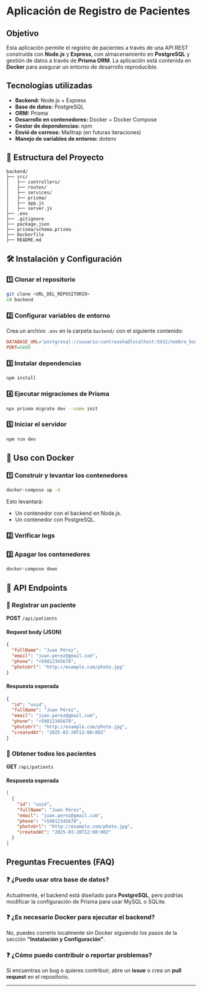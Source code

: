 # Aplicación de Registro de Pacientes

## Objetivo
Esta aplicación permite el registro de pacientes a través de una API REST construida con **Node.js** y **Express**, con almacenamiento en **PostgreSQL** y gestión de datos a través de **Prisma ORM**. La aplicación está contenida en **Docker** para asegurar un entorno de desarrollo reproducible.

## Tecnologías utilizadas
- **Backend:** Node.js + Express
- **Base de datos:** PostgreSQL
- **ORM:** Prisma
- **Desarrollo en contenedores:** Docker + Docker Compose
- **Gestor de dependencias:** npm
- **Envió de correos:** Mailtrap (en futuras iteraciones)
- **Manejo de variables de entorno:** dotenv

## 📂 Estructura del Proyecto
```
backend/
├── src/
│   ├── controllers/
│   ├── routes/
│   ├── services/
│   ├── prisma/
│   ├── app.js
│   ├── server.js
├── .env
├── .gitignore
├── package.json
├── prisma/schema.prisma
├── Dockerfile
├── README.md
```

## 🛠️ Instalación y Configuración
### 1️⃣ Clonar el repositorio
```sh
git clone <URL_DEL_REPOSITORIO>
cd backend
```

### 2️⃣ Configurar variables de entorno
Crea un archivo `.env` en la carpeta `backend/` con el siguiente contenido:
```ini
DATABASE_URL="postgresql://usuario:contraseña@localhost:5432/nombre_basedatos"
PORT=5000
```

### 3️⃣ Instalar dependencias
```sh
npm install
```

### 4️⃣ Ejecutar migraciones de Prisma
```sh
npx prisma migrate dev --name init
```

### 5️⃣ Iniciar el servidor
```sh
npm run dev
```

## 🐳 Uso con Docker
### 1️⃣ Construir y levantar los contenedores
```sh
docker-compose up -d
```
Esto levantará:
- Un contenedor con el backend en Node.js.
- Un contenedor con PostgreSQL.

### 2️⃣ Verificar logs


### 3️⃣ Apagar los contenedores
```sh
docker-compose down
```

## 📡 API Endpoints

### 🔹 Registrar un paciente
**POST** `/api/patients`
#### Request body (JSON)
```json
{
  "fullName": "Juan Pérez",
  "email": "juan.perez@gmail.com",
  "phone": "+59812345678",
  "photoUrl": "http://example.com/photo.jpg"
}
```
#### Respuesta esperada
```json
{
  "id": "uuid",
  "fullName": "Juan Pérez",
  "email": "juan.perez@gmail.com",
  "phone": "+59812345678",
  "photoUrl": "http://example.com/photo.jpg",
  "createdAt": "2025-03-20T12:00:00Z"
}
```

### 🔹 Obtener todos los pacientes
**GET** `/api/patients`
#### Respuesta esperada
```json
[
  {
    "id": "uuid",
    "fullName": "Juan Pérez",
    "email": "juan.perez@gmail.com",
    "phone": "+59812345678",
    "photoUrl": "http://example.com/photo.jpg",
    "createdAt": "2025-03-20T12:00:00Z"
  }
]
```

## Preguntas Frecuentes (FAQ)

### ❓ ¿Puedo usar otra base de datos?
Actualmente, el backend está diseñado para **PostgreSQL**, pero podrías modificar la configuración de Prisma para usar MySQL o SQLite.

### ❓ ¿Es necesario Docker para ejecutar el backend?
No, puedes correrlo localmente sin Docker siguiendo los pasos de la sección **"Instalación y Configuración"**.

### ❓ ¿Cómo puedo contribuir o reportar problemas?
Si encuentras un bug o quieres contribuir, abre un **issue** o crea un **pull request** en el repositorio.

---



